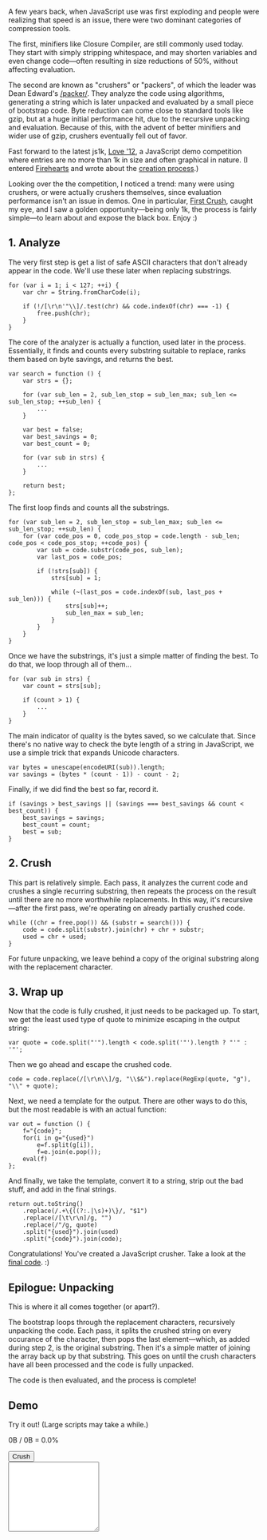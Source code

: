 A few years back, when JavaScript use was first exploding and people were realizing that speed is an issue, there were two dominant categories of compression tools.

The first, minifiers like Closure Compiler, are still commonly used today. They start with simply stripping whitespace, and may shorten variables and even change code—often resulting in size reductions of 50%, without affecting evaluation.

The second are known as "crushers" or "packers", of which the leader was Dean Edward's [/packer/](http://dean.edwards.name/packer/). They analyze the code using algorithms, generating a string which is later unpacked and evaluated by a small piece of bootstrap code. Byte reduction can come close to standard tools like gzip, but at a huge initial performance hit, due to the recursive unpacking and evaluation. Because of this, with the advent of better minifiers and wider use of gzip, crushers eventually fell out of favor.

Fast forward to the latest js1k, [Love '12](http://js1k.com/2012-love/), a JavaScript demo competition where entries are no more than 1k in size and often graphical in nature. (I entered [Firehearts](http://js1k.com/2012-love/demo/1252) and wrote about the [creation process](/creating-firehearts).)

Looking over the the competition, I noticed a trend: many were using crushers, or were actually crushers themselves, since evaluation performance isn't an issue in demos. One in particular, [First Crush](http://js1k.com/2012-love/demo/1189), caught my eye, and I saw a golden opportunity—being only 1k, the process is fairly simple—to learn about and expose the black box. Enjoy :)

## 1. Analyze

The very first step is get a list of safe ASCII characters that don't already appear in the code. We'll use these later when replacing substrings.

	for (var i = 1; i < 127; ++i) {
		var chr = String.fromCharCode(i);
		
		if (!/[\r\n'"\\]/.test(chr) && code.indexOf(chr) === -1) {
			free.push(chr);
		}
	}

The core of the analyzer is actually a function, used later in the process. Essentially, it finds and counts every substring suitable to replace, ranks them based on byte savings, and returns the best.

	var search = function () {
		var strs = {};
		
		for (var sub_len = 2, sub_len_stop = sub_len_max; sub_len <= sub_len_stop; ++sub_len) {
			...
		}
		
		var best = false;
		var best_savings = 0;
		var best_count = 0;
		
		for (var sub in strs) {
			...
		}
		
		return best;
	};

The first loop finds and counts all the substrings.

	for (var sub_len = 2, sub_len_stop = sub_len_max; sub_len <= sub_len_stop; ++sub_len) {
		for (var code_pos = 0, code_pos_stop = code.length - sub_len; code_pos < code_pos_stop; ++code_pos) {
			var sub = code.substr(code_pos, sub_len);
			var last_pos = code_pos;
			
			if (!strs[sub]) {
				strs[sub] = 1;
				
				while (~(last_pos = code.indexOf(sub, last_pos + sub_len))) {
					strs[sub]++;
					sub_len_max = sub_len;
				}
			}
		}
	}

Once we have the substrings, it's just a simple matter of finding the best. To do that, we loop through all of them...

	for (var sub in strs) {
		var count = strs[sub];
		
		if (count > 1) {
			...
		}
	}

The main indicator of quality is the bytes saved, so we calculate that. Since there's no native way to check the byte length of a string in JavaScript, we use a simple trick that expands Unicode characters.

	var bytes = unescape(encodeURI(sub)).length;
	var savings = (bytes * (count - 1)) - count - 2;

Finally, if we did find the best so far, record it.

	if (savings > best_savings || (savings === best_savings && count < best_count)) {
		best_savings = savings;
		best_count = count;
		best = sub;
	}

## 2. Crush
This part is relatively simple. Each pass, it analyzes the current code and crushes a single recurring substring, then repeats the process on the result until there are no more worthwhile replacements. In this way, it's recursive—after the first pass, we're operating on already partially crushed code.

	while ((chr = free.pop()) && (substr = search())) {
		code = code.split(substr).join(chr) + chr + substr;
		used = chr + used;
	}

For future unpacking, we leave behind a copy of the original substring along with the replacement character.

## 3. Wrap up
Now that the code is fully crushed, it just needs to be packaged up. To start, we get the least used type of quote to minimize escaping in the output string:

	var quote = code.split("'").length < code.split('"').length ? "'" : '"';

Then we go ahead and escape the crushed code.

	code = code.replace(/[\r\n\\]/g, "\\$&").replace(RegExp(quote, "g"), "\\" + quote);

Next, we need a template for the output. There are other ways to do this, but the most readable is with an actual function:

	var out = function () {
		f="{code}";
		for(i in g="{used}")
			e=f.split(g[i]),
			f=e.join(e.pop());
		eval(f)
	};

And finally, we take the template, convert it to a string, strip out the bad stuff, and add in the final strings.

	return out.toString()
		.replace(/.+\{((?:.|\s)+)\}/, "$1")
		.replace(/[\t\r\n]/g, "")
		.replace(/"/g, quote)
		.split("{used}").join(used)
		.split("{code}").join(code);

Congratulations! You've created a JavaScript crusher. Take a look at the [final code](crush.js). :)

## Epilogue: Unpacking
This is where it all comes together (or apart?).

The bootstrap loops through the replacement characters, recursively unpacking the code. Each pass, it splits the crushed string on every occurance of the character, then pops the last element—which, as added during step 2, is the original substring. Then it's a simple matter of joining the array back up by that substring. This goes on until the crush characters have all been processed and the code is fully unpacked.

The code is then evaluated, and the process is complete!

## Demo
<div class="row">
	<div class="span4">
		<div class="well" style="margin-bottom:0">
			<p>Try it out! (Large scripts may take a while.)</p>
			<p><span id="demo-oldsize">0</span>B / <span id="demo-newsize">0</span>B = <span id="demo-pctsize">0.0</span>%</p>
			<button class="btn btn-block btn-primary" id="demo-run">Crush</button>
		</div>
	</div>
	<div class="span8">
		<textarea class="span8" id="demo-txt" style="height:140px; margin-bottom:0"></textarea>
	</div>
</div>

<script src="crush.js"></script>
<script src="crush-demo.js"></script>